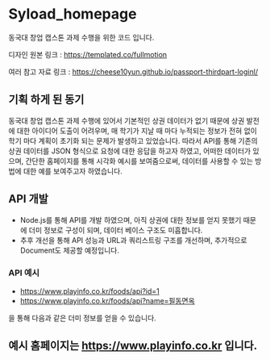 # Syload_homepage
동국대 창업 캡스톤 과제 수행을 위한 코드 입니다. 

디자인 원본 링크 : https://templated.co/fullmotion

여러 참고 자료 링크 : 
https://cheese10yun.github.io/passport-thirdpart-loginl/


## 기획 하게 된 동기
동국대 창업 캡스톤 과제 수행에 있어서 기본적인 상권 데이터가 없기 때문에 상권 발전에 대한
아이디어 도출이 어려우며, 매 학기가 지날 때 마다 누적되는 정보가 전혀 없이 학기 마다 계획이 초기화 되는 문제가 발생하고 있었습니다.
따라서 API를 통해 기존의 상권 데이터를 JSON 형식으로 요청에 대한 응답을 하고자 하였고, 어떠한 데이터가 있으며,
간단한 홈페이지를 통해 시각화 예시를 보여줌으로써, 데이터를 사용할 수 있는 방법에 대한 예를 보여주고자 하였습니다.

## API 개발
- Node.js를 통해 API를 개발 하였으며, 아직 상권에 대한 정보를 얻지 못했기 때문에 더미 정보로 구성이 되며, 데이터 베이스 구조도 미흡합니다.
- 추후 개선을 통해 API 성능과 URL과 쿼리스트링 구조를 개선하며, 추가적으로 Document도 제공할 예정입니다.

### API 예시 
- https://www.playinfo.co.kr/foods/api?id=1 
- https://www.playinfo.co.kr/foods/api?name=필동면옥 

을 통해 다음과 같은 더미 정보를 얻을 수 있습니다. 




## 예시 홈페이지는 https://www.playinfo.co.kr 입니다. 


